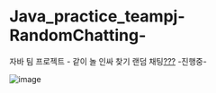 # Java_practice_teampj-RandomChatting-
자바 팀 프로젝트 - 같이 놀 인싸 찾기 랜덤 채팅[???](JAVA,SpringBoot) -진행중-


![image](https://user-images.githubusercontent.com/100547978/179475242-2c61e876-524f-48b7-bc86-9e820abf2581.png)
